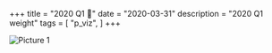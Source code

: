 +++
title = "2020 Q1 🎨"
date = "2020-03-31"
description = "2020 Q1 weight"
tags = [
    "p_viz",
]
+++

![Picture 1](/images/2020Q1_weight.png)